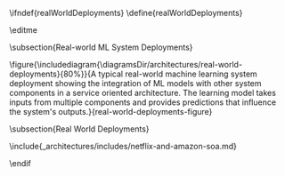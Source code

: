 \ifndef{realWorldDeployments}
\define{realWorldDeployments}

\editme

\subsection{Real-world ML System Deployments}

\figure{\includediagram{\diagramsDir/architectures/real-world-deployments}{80%}}{A typical real-world machine learning system deployment showing the integration of ML models with other system components in a service oriented architecture. The learning model takes inputs from multiple components and provides predictions that influence the system's outputs.}{real-world-deployments-figure}

\subsection{Real World Deployments}

\include{_architectures/includes/netflix-and-amazon-soa.md}


\endif

